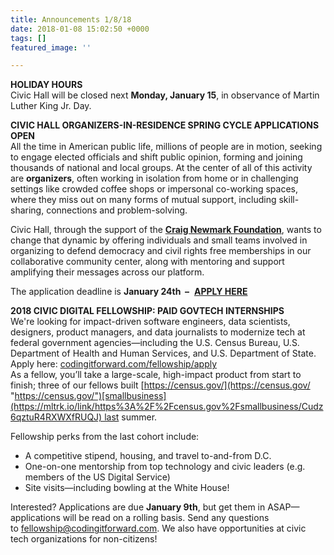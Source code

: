 ```yaml
---
title: Announcements 1/8/18
date: 2018-01-08 15:02:50 +0000
tags: []
featured_image: ''

---
```

**HOLIDAY HOURS**   
Civic Hall will be closed next **Monday, January 15**, in observance of Martin Luther King Jr. Day. 

**CIVIC HALL ORGANIZERS-IN-RESIDENCE SPRING CYCLE APPLICATIONS OPEN**  
All the time in American public life, millions of people are in motion, seeking to engage elected officials and shift public opinion, forming and joining thousands of national and local groups. At the center of all of this activity are **organizers**, often working in isolation from home or in challenging settings like crowded coffee shops or impersonal co-working spaces, where they miss out on many forms of mutual support, including skill-sharing, connections and problem-solving.  
  
Civic Hall, through the support of the [**Craig Newmark Foundation**](http://craignewmarkphilanthropies.org/), wants to change that dynamic by offering individuals and small teams involved in organizing to defend democracy and civil rights free memberships in our collaborative community center, along with mentoring and support amplifying their messages across our platform.   
  
The application deadline is **January 24th  –**  [**APPLY HERE**](https://civichall.org/programs/organizers-in-residence-program/)  
  
**2018 CIVIC DIGITAL FELLOWSHIP: PAID GOVTECH INTERNSHIPS**   
We're looking for impact-driven software engineers, data scientists, designers, product managers, and data journalists to modernize tech at federal government agencies—including the U.S. Census Bureau, U.S. Department of Health and Human Services, and U.S. Department of State. Apply here: [codingitforward.com/fellowship/apply](https://mltrk.io/link/http%3A%2F%2Fcodingitforward.com%2Ffellowship%2Fapply/TOFliDlxvyx7bH2Se2Cj)  
As a fellow, you’ll take a large-scale, high-impact product from start to finish; three of our fellows built [https://census.gov/](https://census.gov/ "https://census.gov/")[smallbusiness](https://mltrk.io/link/https%3A%2F%2Fcensus.gov%2Fsmallbusiness/Cudz6qztuR4RXWXfRUQJ) last summer.  
  
Fellowship perks from the last cohort include:  
- A competitive stipend, housing, and travel to-and-from D.C.  
- One-on-one mentorship from top technology and civic leaders (e.g. members of the US Digital Service)  
- Site visits—including bowling at the White House!  
  
Interested? Applications are due **January 9th**, but get them in ASAP—applications will be read on a rolling basis. Send any questions to [fellowship@codingitforward](https://mltrk.io/link/goog_162999320/TOFliDlxvyx7bH2Se2Cj)[.com](https://mltrk.io/link/http%3A%2F%2F.com/TOFliDlxvyx7bH2Se2Cj). We also have opportunities at civic tech organizations for non-citizens!